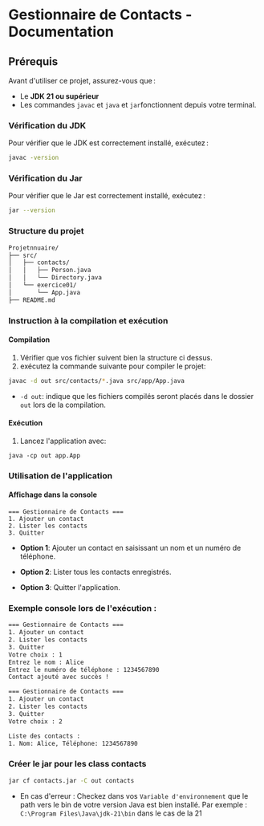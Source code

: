 # Gestionnaire de Contacts - Documentation

## Prérequis

Avant d'utiliser ce projet, assurez-vous que :
- Le **JDK 21 ou supérieur**
- Les commandes `javac` et `java` et `jar`fonctionnent depuis votre terminal.

### Vérification du JDK
Pour vérifier que le JDK est correctement installé, exécutez :
```bash
javac -version
```

### Vérification du Jar
Pour vérifier que le Jar est correctement installé, exécutez :
```bash
jar --version
```

### Structure du projet 

```bash
Projetnnuaire/
├── src/
│   ├── contacts/
│   │   ├── Person.java
│   │   └── Directory.java
│   └── exercice01/
│       └── App.java
├── README.md
```

### Instruction à la compilation et exécution 
#### Compilation 
1. Vérifier que vos fichier suivent bien la structure ci dessus.
2. exécutez la commande suivante pour compiler le projet:
```bash
javac -d out src/contacts/*.java src/app/App.java
```
- `-d out`: indique que les fichiers compilés seront placés dans le dossier `out` lors de la compilation.

#### Exécution 
1. Lancez l'application avec:
```
java -cp out app.App
```

### Utilisation de l'application 

#### Affichage dans la console
```
=== Gestionnaire de Contacts ===
1. Ajouter un contact
2. Lister les contacts
3. Quitter
```

- **Option 1**: Ajouter un contact en saisissant un nom et un numéro de téléphone.

- **Option 2**: Lister tous les contacts enregistrés.

- **Option 3**: Quitter l'application.

### Exemple console lors de l'exécution :

```bash
=== Gestionnaire de Contacts ===
1. Ajouter un contact
2. Lister les contacts
3. Quitter
Votre choix : 1
Entrez le nom : Alice
Entrez le numéro de téléphone : 1234567890
Contact ajouté avec succès !

=== Gestionnaire de Contacts ===
1. Ajouter un contact
2. Lister les contacts
3. Quitter
Votre choix : 2

Liste des contacts :
1. Nom: Alice, Téléphone: 1234567890
```

### Créer le jar pour les class contacts 
``` bash 
jar cf contacts.jar -C out contacts
```
- En cas d'erreur : Checkez dans vos `Variable d'environnement` que le path vers le bin de votre version Java est bien installé.
Par exemple : `C:\Program Files\Java\jdk-21\bin` dans le cas de la 21
